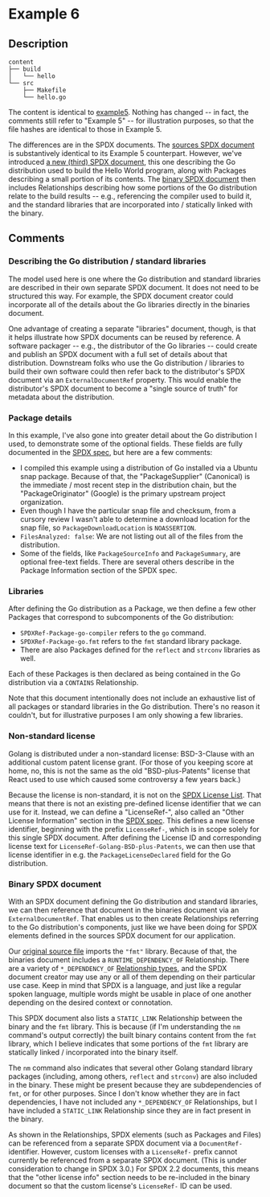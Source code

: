 # Example 6

## Description

```
content
├── build
│   └── hello
└── src
    ├── Makefile
    └── hello.go
```

The content is identical to [example5](../example5).
Nothing has changed -- in fact, the comments still refer to "Example 5" -- for illustration purposes, so that the file hashes are identical to those in Example 5.

The differences are in the SPDX documents.
The [sources SPDX document](spdx2.2/example6-src.spdx) is substantively identical to its Example 5 counterpart.
However, we've introduced [a new (third) SPDX document](spdx2.2/example6-lib.spdx), this one describing the Go distribution used to build the Hello World program, along with Packages describing a small portion of its contents.
The [binary SPDX document](spdx2.2/example6-bin.spdx) then includes Relationships describing how some portions of the Go distribution relate to the build results -- e.g., referencing the compiler used to build it, and the standard libraries that are incorporated into / statically linked with the binary.

## Comments

### Describing the Go distribution / standard libraries

The model used here is one where the Go distribution and standard libraries are described in their own separate SPDX document.
It does not need to be structured this way.
For example, the SPDX document creator could incorporate all of the details about the Go libraries directly in the binaries document.

One advantage of creating a separate "libraries" document, though, is that it helps illustrate how SPDX documents can be reused by reference.
A software packager -- e.g., the distributor of the Go libraries -- could create and publish an SPDX document with a full set of details about that distribution.
Downstream folks who use the Go distribution / libraries to build their own software could then refer back to the distributor's SPDX document via an `ExternalDocumentRef` property.
This would enable the distributor's SPDX document to become a "single source of truth" for metadata about the distribution.

### Package details

In this example, I've also gone into greater detail about the Go distribution I used, to demonstrate some of the optional fields.
These fields are fully documented in the [SPDX spec](https://spdx.github.io/spdx-spec/v2.2.2/package-information/), but here are a few comments:

- I compiled this example using a distribution of Go installed via a Ubuntu snap package. Because of that, the "PackageSupplier" (Canonical) is the immediate / most recent step in the distribution chain, but the "PackageOriginator" (Google) is the primary upstream project organization.
- Even though I have the particular snap file and checksum, from a cursory review I wasn't able to determine a download location for the snap file, so `PackageDownloadLocation` is `NOASSERTION`.
- `FilesAnalyzed: false`: We are not listing out all of the files from the distribution.
- Some of the fields, like `PackageSourceInfo` and `PackageSummary`, are optional free-text fields. There are several others describe in the Package Information section of the SPDX spec.

### Libraries

After defining the Go distribution as a Package, we then define a few other Packages that correspond to subcomponents of the Go distribution:

- `SPDXRef-Package-go-compiler` refers to the `go` command.
- `SPDXRef-Package-go.fmt` refers to the `fmt` standard library package.
- There are also Packages defined for the `reflect` and `strconv` libraries as well.

Each of these Packages is then declared as being contained in the Go distribution via a `CONTAINS` Relationship.

Note that this document intentionally does not include an exhaustive list of all packages or standard libraries in the Go distribution.
There's no reason it couldn't, but for illustrative purposes I am only showing a few libraries.

### Non-standard license

Golang is distributed under a non-standard license: BSD-3-Clause with an additional custom patent license grant.
(For those of you keeping score at home, no, this is not the same as the old "BSD-plus-Patents" license that React used to use which caused some controversy a few years back.)

Because the license is non-standard, it is not on the [SPDX License List](https://spdx.org/licenses).
That means that there is not an existing pre-defined license identifier that we can use for it.
Instead, we can define a "LicenseRef-", also called an "Other License Information" section in the [SPDX spec](https://spdx.github.io/spdx-spec/6-other-licensing-information-detected/).
This defines a new license identifier, beginning with the prefix `LicenseRef-`, which is in scope solely for this single SPDX document.
After defining the License ID and corresponding license text for `LicenseRef-Golang-BSD-plus-Patents`, we can then use that license identifier in e.g. the `PackageLicenseDeclared` field for the Go distribution.

### Binary SPDX document

With an SPDX document defining the Go distribution and standard libraries, we can then reference that document in the binaries document via an `ExternalDocumentRef`.
That enables us to then create Relationships referring to the Go distribution's components, just like we have been doing for SPDX elements defined in the sources SPDX document for our application.

Our [original source file](content/src/hello.go) imports the `"fmt"` library.
Because of that, the binaries document includes a `RUNTIME_DEPENDENCY_OF` Relationship.
There are a variety of `*_DEPENDENCY_OF` [Relationship types](https://spdx.github.io/spdx-spec/v2.2.2/relationships-between-SPDX-elements/), and the SPDX document creator may use any or all of them depending on their particular use case.
Keep in mind that SPDX is a language, and just like a regular spoken language, multiple words might be usable in place of one another depending on the desired context or connotation.

This SPDX document also lists a `STATIC_LINK` Relationship between the binary and the `fmt` library.
This is because (if I'm understanding the `nm` command's output correctly) the built binary contains content from the `fmt` library, which I believe indicates that some portions of the `fmt` library are statically linked / incorporated into the binary itself.

The `nm` command also indicates that several other Golang standard library packages (including, among others, `reflect` and `strconv`) are also included in the binary.
These might be present because they are subdependencies of `fmt`, or for other purposes.
Since I don't know whether they are in fact dependencies, I have not included any `*_DEPENDENCY_OF` Relationships, but I have included a `STATIC_LINK` Relationship since they are in fact present in the binary.

As shown in the Relationships, SPDX elements (such as Packages and Files) can be referenced from a separate SPDX document via a `DocumentRef-` identifier.
However, custom licenses with a `LicenseRef-` prefix cannot currently be referenced from a separate SPDX document.
(This is under consideration to change in SPDX 3.0.)
For SPDX 2.2 documents, this means that the "other license info" section needs to be re-included in the binary document so that the custom license's `LicenseRef-` ID can be used.
